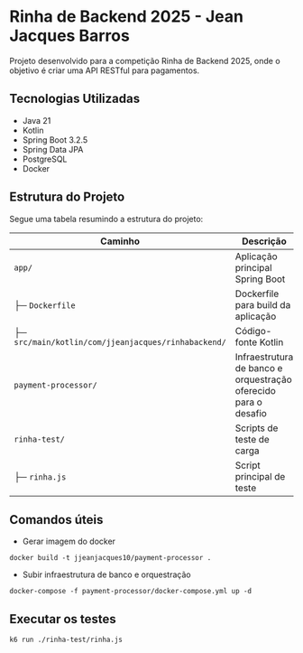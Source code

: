 # Rinha de Backend 2025 - Jean Jacques Barros

Projeto desenvolvido para a competição Rinha de Backend 2025, onde o objetivo é criar uma API RESTful para pagamentos.

## Tecnologias Utilizadas

- Java 21
- Kotlin
- Spring Boot 3.2.5
- Spring Data JPA
- PostgreSQL
- Docker

## Estrutura do Projeto

Segue uma tabela resumindo a estrutura do projeto:

| Caminho                                             | Descrição                                                       |
|-----------------------------------------------------|-----------------------------------------------------------------|
| `app/`                                              | Aplicação principal Spring Boot                                 |
| ├─ `Dockerfile`                                     | Dockerfile para build da aplicação                              |
| ├─ `src/main/kotlin/com/jjeanjacques/rinhabackend/` | Código-fonte Kotlin                                             |
| `payment-processor/`                                | Infraestrutura de banco e orquestração oferecido para o desafio |
| `rinha-test/`                                       | Scripts de teste de carga                                       |
| ├─ `rinha.js`                                       | Script principal de teste                                       |

## Comandos úteis

- Gerar imagem do docker

```
docker build -t jjeanjacques10/payment-processor .
```

- Subir infraestrutura de banco e orquestração

```
docker-compose -f payment-processor/docker-compose.yml up -d
```

## Executar os testes

```
k6 run ./rinha-test/rinha.js
```